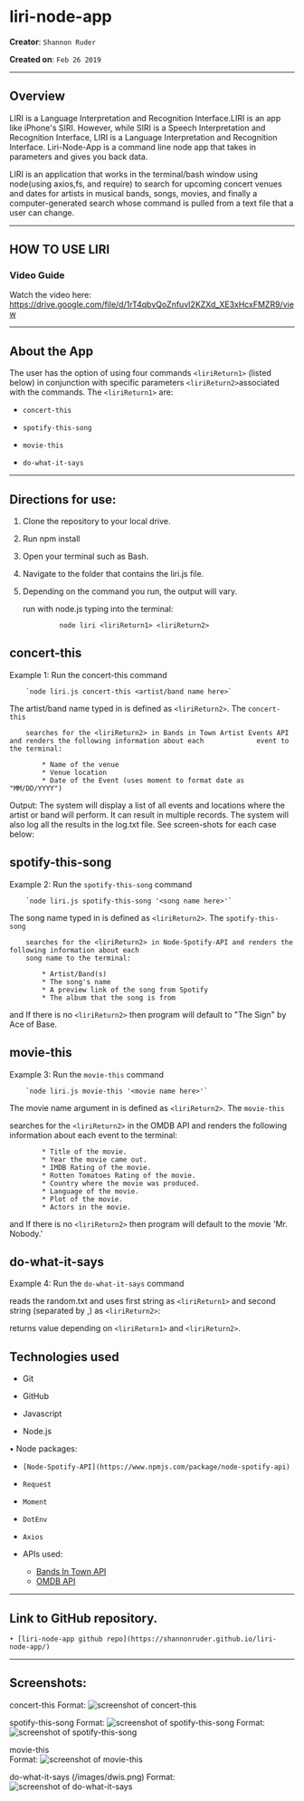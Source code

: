 
# liri-node-app

**Creator**: `Shannon Ruder`

**Created on**: `Feb 26 2019`

- - -

## Overview


LIRI is a Language Interpretation and Recognition Interface.LIRI is an app like iPhone's SIRI. However, while SIRI is a Speech Interpretation and Recognition Interface, LIRI is a Language Interpretation and Recognition Interface. Liri-Node-App is a command line node app that takes in parameters and gives you back data. 


LIRI is an application that works in the terminal/bash window using node(using axios,fs, and require) to search for upcoming concert venues and dates for artists in musical bands, songs, movies, and finally a computer-generated search whose command is pulled from a text file that a user can change.

- - -

## HOW TO USE LIRI
### **Video Guide**

Watch the video here: https://drive.google.com/file/d/1rT4qbvQoZnfuvI2KZXd_XE3xHcxFMZR9/view

- - -

## About the App

The user has the option of using four commands `<liriReturn1>` (listed below) in conjunction with specific parameters `<liriReturn2>`associated with the commands. The  `<liriReturn1>` are:

   * `concert-this`

   * `spotify-this-song`

   * `movie-this`

   * `do-what-it-says`

- - -

## Directions for use:

1. Clone the repository to your local drive. 

2. Run npm install

3. Open your terminal such as Bash.

4. Navigate to the folder that contains the liri.js file.

5. Depending on the command you run, the output will vary.

    run with node.js typing into the terminal: 
    
    
                node liri <liriReturn1> <liriReturn2>


## concert-this

Example 1: Run the concert-this command

        `node liri.js concert-this <artist/band name here>`

The artist/band name typed in is defined as `<liriReturn2>`. The `concert-this`
    
        searches for the <liriReturn2> in Bands in Town Artist Events API and renders the following information about each             event to the terminal:

            * Name of the venue
            * Venue location
            * Date of the Event (uses moment to format date as "MM/DD/YYYY")

Output: The system will display a list of all events and locations where the artist or band will perform. It can result in multiple records. The system will also log all the results in the log.txt file. See screen-shots for each case below:


## spotify-this-song

Example 2: Run the `spotify-this-song` command

        `node liri.js spotify-this-song '<song name here>'`

The song name typed in is defined as `<liriReturn2>`. The `spotify-this-song`

        searches for the <liriReturn2> in Node-Spotify-API and renders the following information about each 
        song name to the terminal:

            * Artist/Band(s)
            * The song's name
            * A preview link of the song from Spotify
            * The album that the song is from

and If there is no `<liriReturn2>` then program will default to "The Sign" by Ace of Base.

## movie-this

Example 3: Run the `movie-this` command

        `node liri.js movie-this '<movie name here>'`
        
The movie name argument in is defined as `<liriReturn2>`. The `movie-this`

searches for the `<liriReturn2>` in the OMDB API and renders the following information about each event to the terminal:

            * Title of the movie.
            * Year the movie came out.
            * IMDB Rating of the movie.
            * Rotten Tomatoes Rating of the movie.
            * Country where the movie was produced.
            * Language of the movie.
            * Plot of the movie.
            * Actors in the movie.


and If there is no `<liriReturn2>` then program will default to the movie 'Mr. Nobody.'

## do-what-it-says

Example 4: Run the `do-what-it-says` command

reads the random.txt and uses first string as `<liriReturn1>` and second string (separated by ,) as `<liriReturn2>`:

returns value depending on `<liriReturn1>` and `<liriReturn2>`.

## Technologies used

   * Git

   * GitHub

   * Javascript

   * Node.js

• Node packages:

   * `[Node-Spotify-API](https://www.npmjs.com/package/node-spotify-api)`
   * `Request`
   * `Moment`
   * `DotEnv`
   * `Axios`
    
   * APIs used:
        * [Bands In Town API](http://www.artists.bandsintown.com/bandsintown-api)
        * [OMDB API](http://www.omdbapi.com)

- - -

## Link to GitHub repository.

    • [liri-node-app github repo](https://shannonruder.github.io/liri-node-app/)

- - -



## Screenshots:


concert-this
Format: ![screenshot of concert-this](https://shannonruder.github.io/liri-node-app/images/concertthis.png)


spotify-this-song 
Format: ![screenshot of spotify-this-song](https://shannonruder.github.io/liri-node-app/images/sts.png)
Format: ![screenshot of spotify-this-song](https://shannonruder.github.io/liri-node-app/images/sts2.png)

movie-this  
Format: ![screenshot of movie-this](https://shannonruder.github.io/liri-node-app/images/mt.png)

do-what-it-says (/images/dwis.png)
Format: ![screenshot of do-what-it-says](https://shannonruder.github.io/liri-node-app/images/dwis.png)



